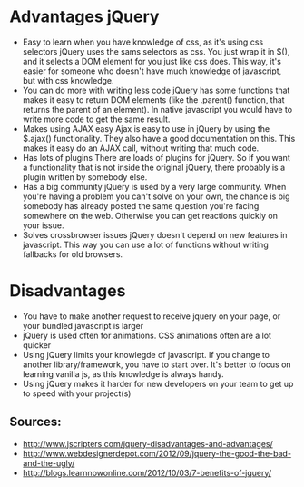 # Advantages jQuery

+ Easy to learn when you have knowledge of css, as it's using css selectors
jQuery uses the sams selectors as css. You just wrap it in $(<css selector>), and it selects a DOM element for you just like css does. This way, it's easier for someone who doesn't have much knowledge of javascript, but with css knowledge.
+ You can do more with writing less code
jQuery has some functions that makes it easy to return DOM elements (like the .parent() function, that returns the parent of an element). In native javascript you would have to write more code to get the same result.
+ Makes using AJAX easy
Ajax is easy to use in jQuery by using the $.ajax() functionality. They also have a good documentation on this. This makes it easy do an AJAX call, without writing that much code.
+ Has lots of plugins
There are loads of plugins for jQuery. So if you want a functionality that is not inside the original jQuery, there probably is a plugin written by somebody else.
+ Has a big community
jQuery is used by a very large community. When you're having a problem you can't solve on your own, the chance is big somebody has already posted the same question you're facing somewhere on the web. Otherwise you can get reactions quickly on your issue.
+ Solves crossbrowser issues
jQuery doesn't depend on new features in javascript. This way you can use a lot of functions without writing fallbacks for old browsers.

# Disadvantages

+ You have to make another request to receive jquery on your page, or your bundled javascript is larger
+ jQuery is used often for animations. CSS animations often are a lot quicker
+ Using jQuery limits your knowlegde of javascript. If you change to another library/framework, you have to start over. It's better to focus on learning vanilla js, as this knowledge is always handy.
+ Using jQuery makes it harder for new developers on your team to get up to speed with your project(s)

## Sources:

+ http://www.jscripters.com/jquery-disadvantages-and-advantages/
+ http://www.webdesignerdepot.com/2012/09/jquery-the-good-the-bad-and-the-ugly/
+ http://blogs.learnnowonline.com/2012/10/03/7-benefits-of-jquery/
